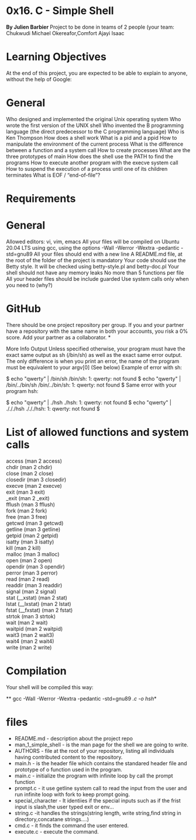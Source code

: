 # 0x16. C - Simple Shell
 **By Julien Barbier**
 Project to be done in teams of 2 people (your team: Chukwudi Michael Okereafor,Comfort Ajayi Isaac

# Learning Objectives
At the end of this project, you are expected to be able to explain to anyone, without the help of Google:

# General
Who designed and implemented the original Unix operating system
Who wrote the first version of the UNIX shell
Who invented the B programming language (the direct predecessor to the C programming language)
Who is Ken Thompson
How does a shell work
What is a pid and a ppid
How to manipulate the environment of the current process
What is the difference between a function and a system call
How to create processes
What are the three prototypes of main
How does the shell use the PATH to find the programs
How to execute another program with the execve system call
How to suspend the execution of a process until one of its children terminates
What is EOF / “end-of-file”?
# Requirements
#  General
Allowed editors: vi, vim, emacs
All your files will be compiled on Ubuntu 20.04 LTS using gcc, using the options -Wall -Werror -Wextra -pedantic -std=gnu89
All your files should end with a new line
A README.md file, at the root of the folder of the project is mandatory
Your code should use the Betty style. It will be checked using betty-style.pl and betty-doc.pl
Your shell should not have any memory leaks
No more than 5 functions per file
All your header files should be include guarded
Use system calls only when you need to (why?)
# GitHub
There should be one project repository per group. If you and your partner have a repository with the same name in both your accounts, you risk a 0% score. Add your partner as a collaborator. *

More Info
Output
Unless specified otherwise, your program must have the exact same output as sh (/bin/sh) as well as the exact same error output.
The only difference is when you print an error, the name of the program must be equivalent to your argv[0] (See below)
Example of error with sh:

$ echo "qwerty" | /bin/sh
/bin/sh: 1: qwerty: not found
$ echo "qwerty" | /bin/../bin/sh
/bin/../bin/sh: 1: qwerty: not found
$
Same error with your program hsh:

$ echo "qwerty" | ./hsh
./hsh: 1: qwerty: not found
$ echo "qwerty" | ./././hsh
./././hsh: 1: qwerty: not found
$

# List of allowed functions and system calls
access (man 2 access)     
chdir (man 2 chdir)      
close (man 2 close)      
closedir (man 3 closedir)     
execve (man 2 execve)     
exit (man 3 exit)     
_exit (man 2 _exit)      
fflush (man 3 fflush)     
fork (man 2 fork)     
free (man 3 free)     
getcwd (man 3 getcwd)     
getline (man 3 getline)     
getpid (man 2 getpid)     
isatty (man 3 isatty)     
kill (man 2 kill)     
malloc (man 3 malloc)     
open (man 2 open)     
opendir (man 3 opendir)     
perror (man 3 perror)     
read (man 2 read)     
readdir (man 3 readdir)     
signal (man 2 signal)     
stat (__xstat) (man 2 stat)     
lstat (__lxstat) (man 2 lstat)     
fstat (__fxstat) (man 2 fstat)     
strtok (man 3 strtok)     
wait (man 2 wait)     
waitpid (man 2 waitpid)     
wait3 (man 2 wait3)     
wait4 (man 2 wait4)     
write (man 2 write)

# Compilation
Your shell will be compiled this way:

** gcc -Wall -Werror -Wextra -pedantic -std=gnu89 *.c -o hsh**

# files
- README.md - description about the project repo
- man_1_simple_shell - is the man page for the shell we are going to write.
- AUTHORS - file at the  root of your repository, listing all individuals having contributed content to the repository. 
- main.h - is the header file which contains the standared header file and prototype of o function used in the program.
- main.c - initialize the program with infinite loop by call the prompt function
- prompt.c - it use getline system call to read the input from the user and run infinite loop with fork to keep prompt going.
- special_character - It identiies if the special inputs such as if the frist input is slash,the user typed exit or env...
- string.c -it handles the strings(string length, write string,find string in directory,concatane strings....)
- cmd.c - it finds the command the user entered.
- execute.c - execute the command.
